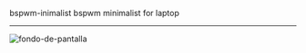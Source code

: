 bspwm-inimalist
bspwm minimalist for laptop

----------------------------------------------

![fondo-de-pantalla](https://user-images.githubusercontent.com/94316140/231539013-ec4f2944-02e5-44d7-96db-d41bf1df0f7d.png)
